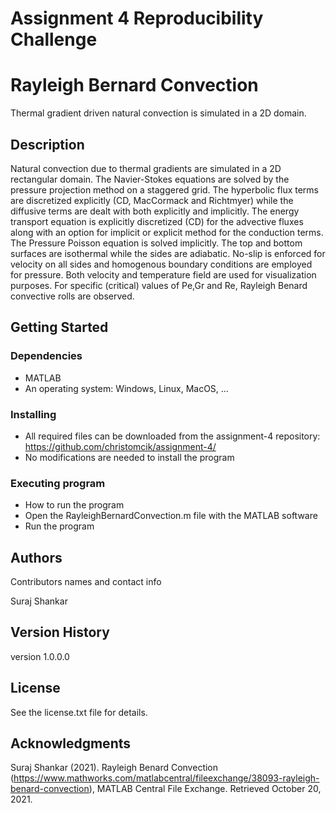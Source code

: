 # Assignment 4 Reproducibility Challenge

# Rayleigh Bernard Convection

Thermal gradient driven natural convection is simulated in a 2D domain.

## Description

Natural convection due to thermal gradients are simulated in a 2D rectangular domain. The Navier-Stokes equations are solved by the pressure projection method on a staggered grid. The hyperbolic flux terms are discretized explicitly (CD, MacCormack and Richtmyer) while the diffusive terms are dealt with both explicitly and implicitly. The energy transport equation is explicitly discretized (CD) for the advective fluxes along with an option for implicit or explicit method for the conduction terms. The Pressure Poisson equation is solved implicitly. The top and bottom surfaces are isothermal while the sides are adiabatic. No-slip is enforced for velocity on all sides and homogenous boundary conditions are employed for pressure. Both velocity and temperature field are used for visualization purposes. For specific (critical) values of Pe,Gr and Re, Rayleigh Benard convective rolls are observed.

## Getting Started

### Dependencies

* MATLAB
* An operating system: Windows, Linux, MacOS, ...

### Installing

* All required files can be downloaded from the assignment-4 repository: https://github.com/christomcik/assignment-4/
* No modifications are needed to install the program

### Executing program

* How to run the program
* Open the RayleighBernardConvection.m file with the MATLAB software
* Run the program

## Authors

Contributors names and contact info

Suraj Shankar

## Version History

version 1.0.0.0

## License

See the license.txt file for details.

## Acknowledgments

Suraj Shankar (2021). Rayleigh Benard Convection (https://www.mathworks.com/matlabcentral/fileexchange/38093-rayleigh-benard-convection), MATLAB Central File Exchange. Retrieved October 20, 2021. 
